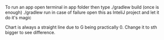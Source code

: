 To run an app open terminal in app folder then type
./gradlew build (once is enough)
./gradlew run
in case of failure open this as InteliJ project and let it do it's magic

Chart is always a straight line due to G being practically 0. Change it to sth bigger to see difference.